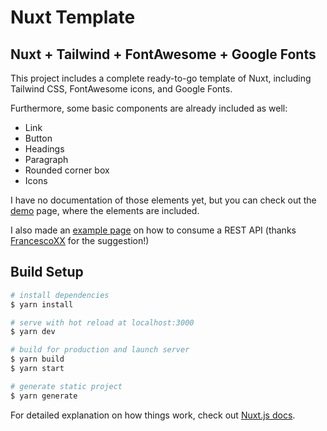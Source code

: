 # Nuxt Template

## Nuxt + Tailwind + FontAwesome + Google Fonts

This project includes a complete ready-to-go template of Nuxt, including Tailwind CSS, FontAwesome icons, and Google Fonts.

Furthermore, some basic components are already included as well:

- Link
- Button
- Headings
- Paragraph
- Rounded corner box
- Icons

I have no documentation of those elements yet, but you can check out the [demo](/pages/demo.vue) page, where the elements are included.

I also made an [example page](/pages/jokes.vue) on how to consume a REST API (thanks [FrancescoXX](https://github.com/FrancescoXX) for the suggestion!)

## Build Setup

```bash
# install dependencies
$ yarn install

# serve with hot reload at localhost:3000
$ yarn dev

# build for production and launch server
$ yarn build
$ yarn start

# generate static project
$ yarn generate
```

For detailed explanation on how things work, check out [Nuxt.js docs](https://nuxtjs.org).
